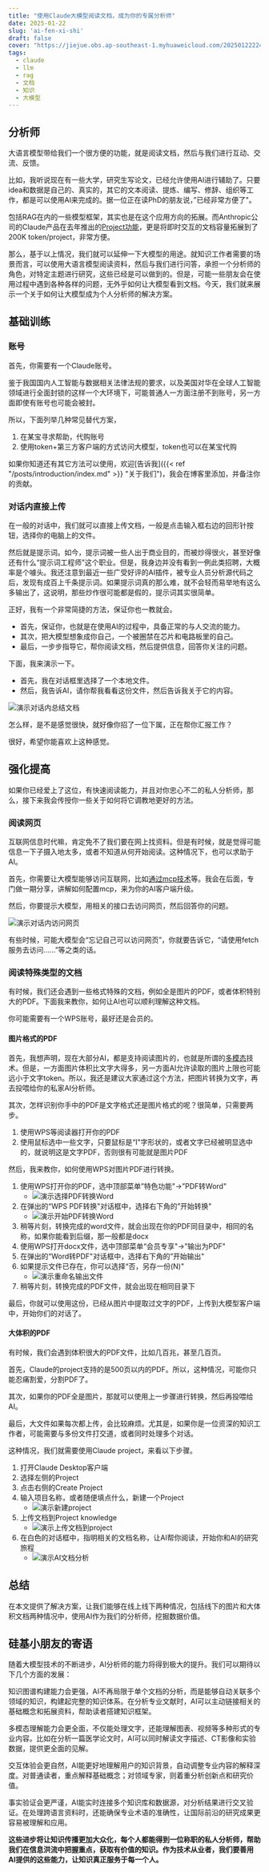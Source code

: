 ```yaml
---
title: "使用Claude大模型阅读文档，成为你的专属分析师"
date: 2025-01-22
slug: 'ai-fen-xi-shi'
draft: false
cover: "https://jiejue.obs.ap-southeast-1.myhuaweicloud.com/20250122224004599.webp"
tags:
  - claude
  - llm
  - rag
  - 文档
  - 知识
  - 大模型
---
```

## 分析师

<!--more-->

大语言模型带给我们一个很方便的功能，就是阅读文档，然后与我们进行互动、交流、反馈。

比如，我听说现在有一些大学，研究生写论文，已经允许使用AI进行辅助了。只要idea和数据是自己的、真实的，其它的文本阅读、提炼、编写、修辞、组织等工作，都是可以使用AI来完成的。据一位正在读PhD的朋友说，”已经非常方便了"。

包括RAG在内的一些模型框架，其实也是在这个应用方向的拓展。而Anthropic公司的Claude产品在去年推出的[Project功能](https://www.anthropic.com/news/projects)，更是将即时交互的文档容量拓展到了200K token/project，非常方便。

那么，基于以上情况，我们就可以延伸一下大模型的用途。就知识工作者需要的场景而言，可以使用大语言模型阅读资料，然后与我们进行问答，承担一个分析师的角色，对特定主题进行研究，这些已经是可以做到的。但是，可能一些朋友会在使用过程中遇到各种各样的问题，无外乎如何让大模型看到文档。今天，我们就来展示一个关于如何让大模型成为个人分析师的解决方案。

## 基础训练

### 账号

首先，你需要有一个Claude账号。

鉴于我国国内人工智能与数据相关法律法规的要求，以及美国对华在全球人工智能领域进行全面封锁的这样一个大环境下，可能普通人一方面注册不到账号，另一方面即使有账号也可能会被封。

所以，下面列举几种常见替代方案，

1. 在某宝寻求帮助，代购账号
2. 使用token+第三方客户端的方式访问大模型，token也可以在某宝代购

如果你知道还有其它方法可以使用，欢迎[告诉我]({{< ref "/posts/introduction/index.md" >}} "关于我们")，我会在博客里添加，并备注你的贡献。

### 对话内直接上传

在一般的对话中，我们就可以直接上传文档，一般是点击输入框右边的回形针按钮，选择你的电脑上的文件。

然后就是提示词。如今，提示词被一些人出于商业目的，而被炒得很火，甚至好像还有什么“提示词工程师"这个职业。但是，我身边并没有看到一例此类招聘，大概率是个噱头。我还注意到最近一些广受好评的AI插件，被专业人员分析源代码之后，发现有成百上千条提示词。如果提示词真的那么难，就不会轻而易举地有这么多输出了，这说明，那些炒作很可能都是假的，提示词其实很简单。

正好，我有一个非常简捷的方法，保证你也一教就会。

- 首先，保证你，也就是在使用AI的过程中，具备正常的与人交流的能力。
- 其次，把大模型想象成你自己，一个被圈禁在芯片和电路板里的自己。
- 最后，一步步指导它，帮你阅读文档，然后提供信息，回答你关注的问题。

下面，我来演示一下。

- 首先，我在对话框里选择了一个本地文件。
- 然后，我告诉AI，请你帮我看看这份文件，然后告诉我关于它的内容。

![演示对话内总结文档](https://jiejue.obs.ap-southeast-1.myhuaweicloud.com/20250122213024593.webp)

怎么样，是不是感觉很快，就好像你招了一位下属，正在帮你汇报工作？

很好，希望你能喜欢上这种感觉。

## 强化提高

如果你已经爱上了这位，有快速阅读能力，并且对你忠心不二的私人分析师，那么，接下来我会传授你一些关于如何将它调教地更好的方法。

### 阅读网页

互联网信息时代嘛，肯定免不了我们要在网上找资料。但是有时候，就是觉得可能信息一下子摄入地太多，或者不知道从何开始阅读。这种情况下，也可以求助于AI。

首先，你需要让大模型能够访问互联网，比如[通过mcp技术](https://github.com/modelcontextprotocol/servers/tree/main/src/fetch#configure-for-claudeapp)等。我会在后面，专门做一期分享，讲解如何配置mcp，来为你的AI客户端升级。

然后，你要提示大模型，用相关的接口去访问网页，然后回答你的问题。

![演示对话内访问网页](https://jiejue.obs.ap-southeast-1.myhuaweicloud.com/20250122210334622.webp)

有些时候，可能大模型会“忘记自己可以访问网页”，你就要告诉它，“请使用fetch服务去访问……”等之类的话。

### 阅读特殊类型的文档

有时候，我们还会遇到一些格式特殊的文档，例如全是图片的PDF，或者体积特别大的PDF。下面我来教你，如何让AI也可以顺利理解这种文档。

你可能需要有一个WPS账号，最好还是会员的。

#### 图片格式的PDF

首先，我想声明，现在大部分AI，都是支持阅读图片的，也就是所谓的[多模态](https://openai.com/index/multimodal-neurons/)技术。但是，一方面图片体积比文字大得多，另一方面AI允许读取的图片上限也可能远小于文字token。所以，我还是建议大家通过这个方法，把图片转换为文字，再去投喂给你的私家AI分析师。

其次，怎样识别你手中的PDF是文字格式还是图片格式的呢？很简单，只需要两步。

1. 使用WPS等阅读器打开你的PDF
2. 使用鼠标选中一些文字，只要鼠标是“I"字形状的，或者文字已经被明显选中的，就说明这是文字PDF，否则很有可能就是图片PDF

然后，我来教你，如何使用WPS对图片PDF进行转换。

1. 使用WPS打开你的PDF，选中顶部菜单”特色功能"->”PDF转Word"
   - ![演示选择PDF转换Word](https://jiejue.obs.ap-southeast-1.myhuaweicloud.com/20250122220028814.webp)
2. 在弹出的“WPS PDF转换"对话框中，选择右下角的”开始转换"
   - ![演示开始PDF转换Word](https://jiejue.obs.ap-southeast-1.myhuaweicloud.com/20250122220330154.webp)
3. 稍等片刻，转换完成的word文件，就会出现在你的PDF同目录中，相同的名称，如果你能看到后缀，那一般都是docx
4. 使用WPS打开docx文件，选中顶部菜单“会员专享"->”输出为PDF"
5. 在弹出的“Word转PDF"对话框中，选择右下角的”开始输出"
6. 如果提示文件已存在，你可以选择“否，另存一份(N)"
   - ![演示重命名输出文件](https://jiejue.obs.ap-southeast-1.myhuaweicloud.com/20250122220845126.webp)
7. 稍等片刻，转换完成的PDF文件，就会出现在相同目录下

最后，你就可以使用这份，已经从图片中提取过文字的PDF，上传到大模型客户端中，开始你们的对话了。

#### 大体积的PDF

有时候，我们会遇到体积很大的PDF文件，比如几百兆，甚至几百页。

首先，Claude的project支持的是500页以内的PDF。所以，这种情况，可能你只能忍痛割爱，分割PDF了。

其次，如果你的PDF全是图片，那就可以使用上一步骤进行转换，然后再投喂给AI。

最后，大文件如果每次都上传，会比较麻烦。尤其是，如果你是一位资深的知识工作者，可能需要与多份文件打交道，或者同时处理多个对话。

这种情况，我们就需要使用Claude project，来看以下步骤。

1. 打开Claude Desktop客户端
2. 选择左侧的Project
3. 点击右侧的Create Project
4. 输入项目名称，或者随便填点什么，新建一个Project
   - ![演示新建project](https://jiejue.obs.ap-southeast-1.myhuaweicloud.com/20250122221709933.webp)
5. 上传文档到Project knowledge
   - ![演示上传文档到project](https://jiejue.obs.ap-southeast-1.myhuaweicloud.com/20250122221440389.webp)
6. 在白色的对话框中，指明相关的文档名称，让AI帮你阅读，开始你和AI的研究旅程
   - ![演示AI文档分析](https://jiejue.obs.ap-southeast-1.myhuaweicloud.com/20250122222557078.webp)

## 总结

在本文提供了解决方案，让我们能够在线上线下两种情况，包括线下的图片和大体积文档两种情况中，使用AI作为我们的分析师，挖掘数据价值。

## 硅基小朋友的寄语

随着大模型技术的不断进步，AI分析师的能力将得到极大的提升。我们可以期待以下几个方面的发展：

知识图谱构建能力会更强，AI不再局限于单个文档的分析，而是能够自动关联多个领域的知识，构建起完整的知识体系。在分析专业文献时，AI可以主动链接相关的基础概念和拓展资料，帮助读者搭建知识框架。

多模态理解能力会更全面，不仅能处理文字，还能理解图表、视频等多种形式的专业内容。比如在分析一篇医学论文时，AI可以同时解读文字描述、CT影像和实验数据，提供更全面的见解。

交互体验会更自然，AI能更好地理解用户的知识背景，自动调整专业内容的解释深度。对普通读者，重点解释基础概念；对领域专家，则着重分析创新点和研究价值。

事实验证会更严谨，AI能实时连接多个知识库和数据源，对分析结果进行交叉验证。在处理跨语言资料时，还能确保专业术语的准确性，让国际前沿的研究成果更容易被理解和应用。

**这些进步将让知识传播更加大众化，每个人都能得到一位称职的私人分析师，帮助我们在信息洪流中把握重点，获取有价值的知识。作为技术从业者，我们要善用AI提供的这些能力，让知识真正服务于每一个人。**
